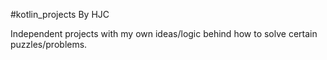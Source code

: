 #kotlin_projects
By HJC

Independent projects with my own ideas/logic behind how to solve certain puzzles/problems.
